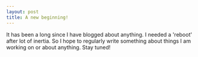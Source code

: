 ```yaml
---
layout: post
title: A new beginning!
---
```

 
It has been a long since I have blogged about anything. I needed a 'reboot' after lot of inertia. So I hope to regularly write something about things I am working on or about anything. Stay tuned! 

